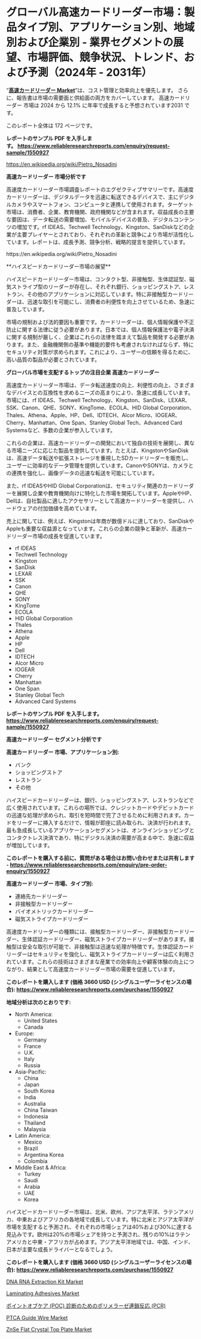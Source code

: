 <p><h1>グローバル高速カードリーダー市場：製品タイプ別、アプリケーション別、地域別および企業別 - 業界セグメントの展望、市場評価、競争状況、トレンド、および予測（2024年 - 2031年）</h1></p><p>&ldquo;<strong><a href="https://www.reliableresearchreports.com/global-high-speed-card-reader-market-r1550927">高速カードリーダー Market</a></strong>&rdquo;は、コスト管理と効率向上を優先します。 さらに、報告書は市場の需要面と供給面の両方をカバーしています。 高速カードリーダー 市場は 2024 から 12.1% に年率で成長すると予想されています2031 です。</p>
<p>このレポート全体は 172 ページです。</p>
<p><strong>レポートのサンプル PDF を入手します。&nbsp;<a href="https://www.reliableresearchreports.com/enquiry/request-sample/1550927">https://www.reliableresearchreports.com/enquiry/request-sample/1550927</a></strong></p>
<p><a href="https://en.wikipedia.org/wiki/Pietro_Nosadini">https://en.wikipedia.org/wiki/Pietro_Nosadini</a></p>
<p><strong>高速カードリーダー 市場分析です</strong></p>
<p><p>高速度カードリーダー市場調査レポートのエグゼクティブサマリーです。高速度カードリーダーは、デジタルデータを迅速に転送できるデバイスで、主にデジタルカメラやスマートフォン、コンピュータと連携して使用されます。ターゲット市場は、消費者、企業、教育機関、政府機関などが含まれます。収益成長の主要な要因は、データ転送の需要増加、モバイルデバイスの普及、デジタルコンテンツの増加です。rf IDEAS、Techwell Technology、Kingston、SanDiskなどの企業が主要プレイヤーとされており、それぞれの革新と競争により市場が活性化しています。レポートは、成長予測、競争分析、戦略的提言を提供しています。</p></p>
<p>https://en.wikipedia.org/wiki/Pietro_Nosadini</p>
<p><p>**ハイスピードカードリーダー市場の展望**</p><p>ハイスピードカードリーダー市場は、コンタクト型、非接触型、生体認証型、磁気ストライプ型のリーダーが存在し、それぞれ銀行、ショッピングストア、レストラン、その他のアプリケーションに対応しています。特に非接触型カードリーダーは、迅速な取引を可能にし、消費者の利便性を向上させているため、急速に普及しています。</p><p>市場の規制および法的要因も重要です。カードリーダーは、個人情報保護や不正防止に関する法律に従う必要があります。日本では、個人情報保護法や電子決済に関する規制が厳しく、企業はこれらの法律を踏まえて製品を開発する必要があります。また、金融機関側の基準や機能的要件も考慮されなければならず、特にセキュリティ対策が求められます。これにより、ユーザーの信頼を得るために、高い品質の製品が必要とされています。</p></p>
<p><strong>グローバル市場を支配するトップの注目企業 高速カードリーダー</strong></p>
<p><p>高速度カードリーダー市場は、データ転送速度の向上、利便性の向上、さまざまなデバイスとの互換性を求めるニーズの高まりにより、急速に成長しています。市場には、rf IDEAS、Techwell Technology、Kingston、SanDisk、LEXAR、SSK、Canon、QHE、SONY、KingTome、ECOLA、HID Global Corporation、Thales、Athena、Apple、HP、Dell、IDTECH、Alcor Micro、IOGEAR、Cherry、Manhattan、One Span、Stanley Global Tech、Advanced Card Systemsなど、多数の企業が参入しています。</p><p>これらの企業は、高速カードリーダーの開発において独自の技術を展開し、異なる市場ニーズに応じた製品を提供しています。たとえば、KingstonやSanDiskは、高速データ転送や拡張ストレージを重視したSDカードリーダーを販売し、ユーザーに効率的なデータ管理を提供しています。CanonやSONYは、カメラとの連携を強化し、画像データの迅速な転送を可能にしています。</p><p>また、rf IDEASやHID Global Corporationは、セキュリティ関連のカードリーダーを展開し企業や教育機関向けに特化した市場を開拓しています。AppleやHP、Dellは、自社製品に適したアクセサリーとして高速カードリーダーを提供し、ハードウェアの付加価値を高めています。</p><p>売上に関しては、例えば、Kingstonは年商が数億ドルに達しており、SanDiskやAppleも重要な収益源となっています。これらの企業の競争と革新が、高速カードリーダー市場の成長を促進しています。</p></p>
<p><ul><li>rf IDEAS</li><li>Techwell Technology</li><li>Kingston</li><li>SanDisk</li><li>LEXAR</li><li>SSK</li><li>Canon</li><li>QHE</li><li>SONY</li><li>KingTome</li><li>ECOLA</li><li>HID Global Corporation</li><li>Thales</li><li>Athena</li><li>Apple</li><li>HP</li><li>Dell</li><li>IDTECH</li><li>Alcor Micro</li><li>IOGEAR</li><li>Cherry</li><li>Manhattan</li><li>One Span</li><li>Stanley Global Tech</li><li>Advanced Card Systems</li></ul></p>
<p><strong>レポートのサンプル PDF を入手します。 <a href="https://www.reliableresearchreports.com/enquiry/request-sample/1550927">https://www.reliableresearchreports.com/enquiry/request-sample/1550927</a></strong></p>
<p><strong>高速カードリーダー セグメント分析です</strong></p>
<p><strong>高速カードリーダー 市場、アプリケーション別:</strong></p>
<p><ul><li>バンク</li><li>ショッピングストア</li><li>レストラン</li><li>その他</li></ul></p>
<p><p>ハイスピードカードリーダーは、銀行、ショッピングストア、レストランなどで広く使用されています。これらの場所では、クレジットカードやデビットカードの迅速な処理が求められ、取引を短時間で完了させるために利用されます。カードをリーダーに挿入するだけで、情報が即座に読み取られ、決済が行われます。最も急成長しているアプリケーションセグメントは、オンラインショッピングとコンタクトレス決済であり、特にデジタル決済の需要が高まる中で、急速に収益が増加しています。</p></p>
<p><strong>このレポートを購入する前に、質問がある場合はお問い合わせまたは共有します - <a href="https://www.reliableresearchreports.com/enquiry/pre-order-enquiry/1550927">https://www.reliableresearchreports.com/enquiry/pre-order-enquiry/1550927</a></strong></p>
<p><strong>高速カードリーダー 市場、タイプ別:</strong></p>
<p><ul><li>連絡先カードリーダー</li><li>非接触型カードリーダー</li><li>バイオメトリックカードリーダー</li><li>磁気ストライプカードリーダー</li></ul></p>
<p><p>高速度カードリーダーの種類には、接触型カードリーダー、非接触型カードリーダー、生体認証カードリーダー、磁気ストライプカードリーダーがあります。接触型は安全な取引が可能で、非接触型は迅速な処理が特徴です。生体認証カードリーダーはセキュリティを強化し、磁気ストライプカードリーダーは広く利用されています。これらの技術はさまざまな産業での効率向上や顧客体験の向上につながり、結果として高速度カードリーダー市場の需要を促進しています。</p></p>
<p><strong>このレポートを購入します (価格 3660 USD (シングルユーザーライセンスの場合): <a href="https://www.reliableresearchreports.com/purchase/1550927">https://www.reliableresearchreports.com/purchase/1550927</a></strong></p>
<p><strong>地域分析は次のとおりです:</strong></p>
<p><ul>
    <li>
        North America:
        <ul>
            <li>United States</li>
            <li>Canada</li>
        </ul>
    </li>
    <li>
        Europe:
        <ul>
            <li>Germany</li>
            <li>France</li>
            <li>U.K.</li>
            <li>Italy</li>
            <li>Russia</li>
        </ul>
    </li>
    <li>
        Asia-Pacific:
        <ul>
            <li>China</li>
            <li>Japan</li>
            <li>South Korea</li>
            <li>India</li>
            <li>Australia</li>
            <li>China Taiwan</li>
            <li>Indonesia</li>
            <li>Thailand</li>
            <li>Malaysia</li>
        </ul>
    </li>
    <li>
        Latin America:
        <ul>
            <li>Mexico</li>
            <li>Brazil</li>
            <li>Argentina Korea</li>
            <li>Colombia</li>
        </ul>
    </li>
    <li>
        Middle East & Africa:
        <ul>
            <li>Turkey</li>
            <li>Saudi</li>
            <li>Arabia</li>
            <li>UAE</li>
            <li>Korea</li>
        </ul>
    </li>
    </ul></p>
<p><p>ハイスピードカードリーダー市場は、北米、欧州、アジア太平洋、ラテンアメリカ、中東およびアフリカの各地域で成長しています。特に北米とアジア太平洋が市場を支配すると予測され、それぞれの市場シェアは40%および30%に達する見込みです。欧州は20%の市場シェアを持つと予測され、残りの10%はラテンアメリカと中東・アフリカが占めます。アジア太平洋地域では、中国、インド、日本が主要な成長ドライバーとなるでしょう。</p></p>
<p><strong>このレポートを購入します (価格 3660 USD (シングルユーザーライセンスの場合): <a href="https://www.reliableresearchreports.com/purchase/1550927">https://www.reliableresearchreports.com/purchase/1550927</a></strong></p>
<p><p><a href="https://github.com/kathiestrine5ty/Market-Research-Report-List-1/blob/main/dna-rna-extraction-kit-market.md">DNA RNA Extraction Kit Market</a></p><p><a href="https://www.linkedin.com/pulse/laminating-adhesives-market-research-report-exploring-size-revenue-kksme?trackingId=pLs%2FM%2FcUSM%2BxPUQUkDcbpg%3D%3D">Laminating Adhesives Market</a></p><p><a href="https://medium.com/@titusboyer1/polymerase-chain-reaction-pcr-for-point-of-care-poc-diagnostics-market-%E3%81%AF-%E3%82%B3%E3%82%B9%E3%83%88%E7%AE%A1%E7%90%86%E3%81%A8%E5%8A%B9%E7%8E%87%E5%90%91%E4%B8%8A%E3%82%92%E5%84%AA%E5%85%88%E3%81%97%E3%81%BE%E3%81%99-0aaef85d3a37">ポイントオブケア (POC) 診断のためのポリメラーゼ連鎖反応 (PCR)</a></p><p><a href="https://issuu.com/reportprime-2/docs/ptca-guide-wire-market-size-2030.pp_561b213b424bd7">PTCA Guide Wire Market</a></p><p><a href="https://medium.com/@dianawilson796/the-global-znse-flat-crystal-top-plate-market-is-a-dynamic-and-growing-industry-c1afdf6fe56d">ZnSe Flat Crystal Top Plate Market</a></p></p>